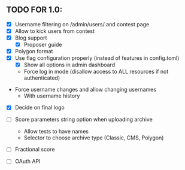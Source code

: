 TODO FOR 1.0:
---

- [x] Username filtering on /admin/users/ and contest page
- [x] Allow to kick users from contest
- [x] Blog support
    - [x] Proposer guide
- [x] Polygon format
- [x] Use flag configuration properly (instead of features in config.toml)
    - [x] Show all options in admin dashboard
    - Force log in mode (disallow access to ALL resources if not authenticated)
- Force username changes and allow changing usernames
    - With username history
- [x] Decide on final logo
- [ ] Score parameters string option when uploading archive
    - Allow tests to have names
    - Selector to choose archive type (Classic, CMS, Polygon)
- [ ] Fractional score
- [ ] OAuth API

